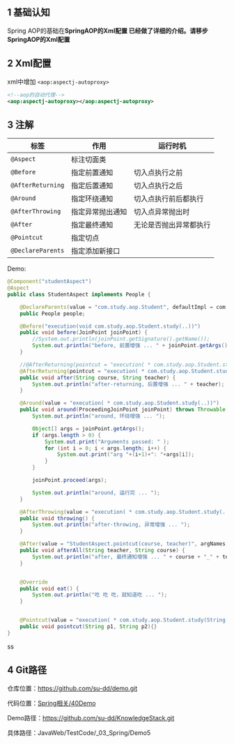## 1 基础认知

Spring AOP的基础在**SpringAOP的Xml配置 **已经做了详细的介绍。请移步**SpringAOP的Xml配置**


## 2 Xml配置

xml中增加 `<aop:aspectj-autoproxy>`

```xml
<!--aop的自动代理-->
<aop:aspectj-autoproxy></aop:aspectj-autoproxy>
```


## 3 注解

| 标签              | 作用             | 运行时机               |
| ----------------- | ---------------- | ---------------------- |
| `@Aspect`         | 标注切面类     |          |
| `@Before`         | 指定前置通知     | 切入点执行之前         |
| `@AfterReturning` | 指定后置通知     | 切入点执行之后         |
| `@Around`         | 指定环绕通知     | 切入点执行前后都执行   |
| `@AfterThrowing`  | 指定异常抛出通知 | 切入点异常抛出时       |
| `@After`          | 指定最终通知     | 无论是否抛出异常都执行 |
| `@Pointcut`       | 指定切点     | |
| `@DeclareParents`   |指定添加新接口||


Demo:

```java
@Component("studentAspect")
@Aspect
public class StudentAspect implements People {

    @DeclareParents(value = "com.study.aop.Student", defaultImpl = com.study.aop.imp.StudentAspect.class)
    public People people;

    @Before("execution(void com.study.aop.Student.study(..))")
    public void before(JoinPoint joinPoint) {
        //System.out.println(joinPoint.getSignature().getName());
        System.out.println("before, 前置增强 ... " + joinPoint.getArgs()[0]);
    }

    //@AfterReturning(pointcut = "execution( * com.study.aop.Student.study(String,String)) && args(course, teacher)")
    @AfterReturning(pointcut = "execution( * com.study.aop.Student.study(String,String)) && args(course, teacher)", argNames = "course, teacher")
    public void after(String course, String teacher) {
        System.out.println("after-returning, 后置增强 ... " + teacher);
    }

    @Around(value = "execution( * com.study.aop.Student.study(..))")
    public void around(ProceedingJoinPoint joinPoint) throws Throwable {
        System.out.println("around, 环绕增强 ... ");

        Object[] args = joinPoint.getArgs();
        if (args.length > 0) {
            System.out.print("Arguments passed: " );
            for (int i = 0; i < args.length; i++) {
                System.out.print("arg "+(i+1)+": "+args[i]);
            }
        }

        joinPoint.proceed(args);

        System.out.println("around, 运行完 ... ");
    }

    @AfterThrowing(value = "execution( * com.study.aop.Student.study(..))")
    public void throwing() {
        System.out.println("after-throwing, 异常增强 ... ");
    }

    @After(value = "StudentAspect.pointcut(course, teacher)", argNames = "teacher, course")
    public void afterAll(String teacher, String course) {
        System.out.println("after, 最终通知增强 ... " + course + "_" + teacher);
    }


    @Override
    public void eat() {
        System.out.println("吃 吃 吃，就知道吃 ... ");
    }


    @Pointcut(value = "execution( * com.study.aop.Student.study(String,String)) && args(p1, p2)", argNames = "p1, p2")
    public void pointcut(String p1, String p2){}
}
```
ss
## 4 Git路径

仓库位置：<https://github.com/su-dd/demo.git>

代码位置：[Spring相关/40Demo](https://github.com/su-dd/demo/tree/main/Spring相关/8Demo)


Demo路径：https://github.com/su-dd/KnowledgeStack.git

具体路径：JavaWeb/TestCode/_03_Spring/Demo5